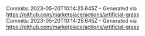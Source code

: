 Commits: 2023-05-20T10:14:25.645Z - Generated via https://github.com/marketplace/actions/artificial-grass
<br>
Commits: 2023-05-20T10:14:25.645Z - Generated via https://github.com/marketplace/actions/artificial-grass
<br>
